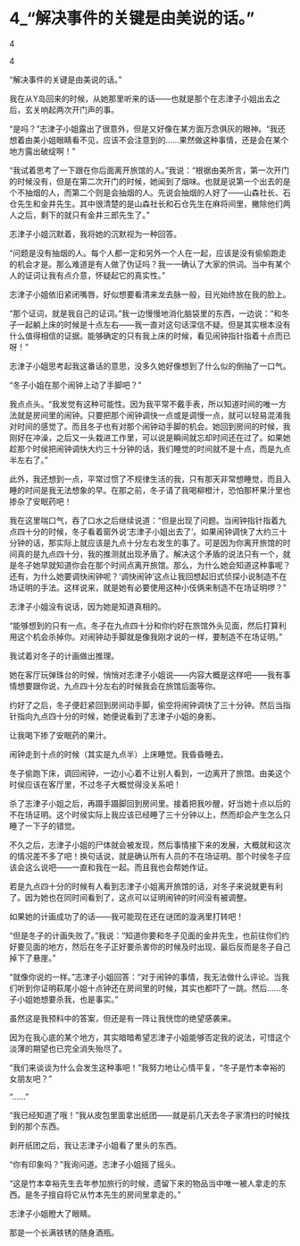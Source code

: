 # 4_“解决事件的关键是由美说的话。”

4

4

“解决事件的关键是由美说的话。”

我在从Y岛回来的时候，从她那里听来的话——也就是那个在志津子小姐出去之后，玄关响起两次开门声的事。

“是吗？”志津子小姐露出了很意外，但是又好像在某方面万念俱灰的眼神。“我还想着由美小姐眼睛看不见，应该不会注意到的……果然做这种事情，还是会在某个地方露出破绽啊！”

“我试着思考了一下跟在你后面离开旅馆的人。”我说：“根据由美所言，第一次开门的时候没有，但是在第二次开门的时候，她闻到了烟味。也就是说第一个出去的是个不抽烟的人，而第二个则是会抽烟的人。先说会抽烟的人好了——山森社长、石仓先生和金井先生。其中很清楚的是山森社长和石仓先生在麻将间里，撇除他们两人之后，剩下的就只有金井三郎先生了。”

志津子小姐沉默着，我将她的沉默视为一种回答。

“问题是没有抽烟的人。每个人都一定和另外一个人在一起，应该是没有偷偷跑走的机会才是。那么难道是有人做了伪证吗？我一一确认了大家的供词。当中有某个人的证词让我有点介意，怀疑起它的真实性。”

志津子小姐依旧紧闭嘴唇，好似想要看清来龙去脉一般，目光始终放在我的脸上。

“那个证词，就是我自己的证词。”我一边慢慢地消化脑袋里的东西，一边说：“和冬子一起躺上床的时候是十点左右——我一直对这句话深信不疑。但是其实根本没有什么值得相信的证据。能够确定的只有我上床的时候，看见闹钟指针指着十点而已呀！”

志津子小姐思考起我这番话的意思，没多久她好像想到了什么似的倒抽了一口气。

“冬子小姐在那个闹钟上动了手脚吧？”

我点点头。“我发觉有这种可能性。因为我平常不戴手表，所以知道时间的唯一方法就是房间里的闹钟。只要把那个闹钟调快一点或是调慢一点，就可以轻易混淆我对时间的感觉了。而且冬子也有对那个闹钟动手脚的机会。她回到房间的时候，我刚好在冲澡，之后又一头栽进工作里，可以说是瞬间就忘却时间还在过了。如果她趁那个时侯把闹钟调快大约三十分钟的话，我们睡觉的时间就不是十点，而是九点半左右了。”

此外，我还想到一点，平常过惯了不规律生活的我，只有那天非常想睡觉，而且入睡的时间是我无法想象的早。在那之前，冬子请了我喝柳橙汁，恐怕那杯果汁里也掺杂了安眠药吧！

我在这里喘口气，吞了口水之后继续说道：“但是出现了问题。当闹钟指针指着九点四十分的时候，冬子看着窗外说‘志津子小姐出去了’。如果闹钟调快了大约三十分钟的话，那实际上就应该是九点十分左右发生的事了。可是因为你离开旅馆的时间真的是九点四十分，我的推测就出现矛盾了。解决这个矛盾的说法只有一个，就是冬子她早就知道你会在那个时间点离开旅馆。那么，为什么她会知道这种事呢？还有，为什么她要调快闹钟呢？‘调快闹钟’这点让我回想起旧式侦探小说制造不在场证明的手法。这样说来，就是她有必要使用这种小伎俩来制造不在场证明啰？”

志津子小姐没有说话，因为她是知道真相的。

“能够想到的只有一点。冬子在九点四十分和你约好在旅馆外头见面，然后打算利用这个机会杀掉你。对闹钟动手脚就是像我刚才说的一样，要制造不在场证明。”

我试着对冬子的计画做出推理。

她在客厅玩弹珠台的时候，悄悄对志津子小姐说——内容大概是这样吧——我有事情想要跟你说，九点四十分左右的时候我会在旅馆后面等你。

约好了之后，冬子便赶紧回到房间动手脚，偷空将闹钟调快了三十分钟。然后当指针指向九点四十分的时候，她便说看到了志津子小姐的身影。

让我喝下掺了安眠药的果汁。

闹钟走到十点的时候（其实是九点半）上床睡觉。我昏昏睡去。

冬子偷跑下床，调回闹钟，一边小心着不让别人看到，一边离开了旅馆。由美这个时侯应该在客厅里，不过冬子大概觉得没关系吧！

杀了志津子小姐之后，再蹑手蹑脚回到房间里。接着把我吵醒，好当她十点以后的不在场证明。这个时侯实际上我应该已经睡了三十分钟以上，然而却会产生怎么只睡了一下子的错觉。

不久之后，志津子小姐的尸体就会被发现，然后事情接下来的发展，大概就和这次的情况差不多了吧！换句话说，就是确认所有人员的不在场证明。那个时侯冬子应该会这么说吧——一直和我在一起。而且我也会帮她作证。

若是九点四十分的时候有人看到志津子小姐离开旅馆的话，对冬子来说就更有利了。因为她也在同时间看到了，这点可以证明闹钟的时间没有被调整。

如果她的计画成功了的话——我可能现在还在谜团的漩涡里打转吧！

“但是冬子的计画失败了。”我说：“知道你要和冬子见面的金井先生，也前往你们约好要见面的地方，然后在冬子正好要杀害你的时候及时出现，最后反而是冬子自己掉下了悬崖。”

“就像你说的一样。”志津子小姐回答：“对于闹钟的事情，我无法做什么评论。当我们听到你证明萩尾小姐十点钟还在房间里的时候，其实也都吓了一跳。然后……冬子小姐她想要杀我，也是事实。”

虽然这是我预料中的答案，但还是有一阵让我恍惚的绝望感袭来。

因为在我心底的某个地方，其实暗暗希望志津子小姐能够否定我的说法，可惜这个淡薄的期望也已完全消失殆尽了。

“我们来谈谈为什么会发生这种事吧！”我努力地让心情平复，“冬子是竹本幸裕的女朋友吧？”

“……”

“我已经知道了哦！”我从皮包里面拿出纸团——就是前几天去冬子家清扫的时候找到的那个东西。

剥开纸团之后，我让志津子小姐看了里头的东西。

“你有印象吗？”我询问道。志津子小姐摇了摇头。

“这是竹本幸裕先生去年参加旅行的时候，遗留下来的物品当中唯一被人拿走的东西。是冬子擅自将它从竹本先生的房间里拿走的。”

志津子小姐瞪大了眼睛。

那是一个长满铁锈的随身酒瓶。
